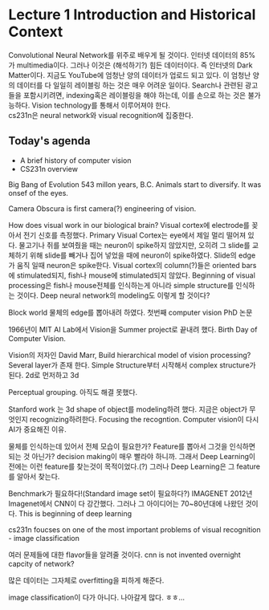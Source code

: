 # Lecture 1 Introduction and Historical Context
Convolutional Neural Network를 위주로 배우게 될 것이다.
인터넷 데이터의 85%가 multimedia이다. 그러나 이것은 (해석하기?) 힘든 데이터이다. 즉 인터넷의 Dark Matter이다. 지금도 YouTube에 엄청난 양의 데이터가 업로드 되고 있다. 이 엄청난 양의 데이터를 다 일일히 레이블링 하는 것은 매우 어려운 일이다. Search나 관련된 광고들을 포함시키려면, indexing혹은 레이블링을 해야 하는데, 이를 손으로 하는 것은 불가능하다. Vision technology를 통해서 이루어져야 한다.  
cs231n은 neural network와 visual recognition에 집중한다.

## Today's agenda
* A brief history of computer vision
* CS231n overview

Big Bang of Evolution 543 millon years, B.C. Animals start to diversify. It was onsef of the eyes.  

Camera Obscura is first camera(?) engineering of vision.  

How does visual work in our biological brain?
Visual cortex에 electrode를 꽂아서 전기 신호를 측정했다. Primary Visual Cortex는 eye에서 제일 멀리 떨어져 있다. 물고기나 쥐를 보여줬을 때는 neuron이 spike하지 않았지만, 오히려 그 slide를 교체하기 위해 slide를 빼거나 집어 넣었을 때에 neuron이 spike하였다. Slide의 edge가 움직 일때 neuron은 spike한다. Visual cortex의 column(?)들은 oriented bars에 stimulated되지, fish나 mouse에 stimulated되지 않았다. Beginning of visual processing은 fish나 mouse전체를 인식하는게 아니라 simple structure를 인식하는 것이다. Deep neural network의 modeling도 이렇게 할 것이다?  

Block world
물체의 edge를 뽑아내려 하였다. 첫번째 computer vision PhD 논문  

1966년이 MIT AI Lab에서 Vision을 Summer project로 끝내려 했다. Birth Day of Computer Vision.

Vision의 저자인 David Marr, Build hierarchical model of vision processing? Several layer가 존재 한다. Simple Structure부터 시작해서 complex structure가 된다. 2d로 먼저하고 3d  

Perceptual grouping. 아직도 해결 못했다. 

Stanford work 는 3d shape of object를 modeling하려 했다. 지금은 object가 무엇인지 recognizing하려한다. Focusing the recogntion. 
Computer vision이 다시 AI가 중요해진 이유.

물체를 인식하는데 있어서 전체 모습이 필요한가? Feature를 뽑아서 그것을 인식하면 되는 것 아닌가? decision making이 매우 빨라야 하니까. 그래서 Deep Learning이전에는 이런 feature를 찾는것이 목적이었다.(?) 그러나 Deep Learning은 그 feature를 알아서 찾는다.

Benchmark가 필요하다!(Standard image set이 필요하다?) IMAGENET
2012년 Imagenet에서 CNN이 다 강간했다. 그러나 그 아이디어는 70~80년대에 나왔던 것이다. This is beginning of deep learning

cs231n foucses on one of the most important problems of visual recognition - image classification

여러 문제들에 대한 flavor들을 알려줄 것이다.
cnn is not invented overnight
capcity of network?

많은 데이터는 그자체로 overfitting을 피하게 해준다.

image classification이 다가 아니다. 나아갈게 많다. ㅎㅎ... 